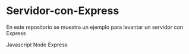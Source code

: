 # Servidor-con-Express

En este repositorio se muestra un ejemplo para levantar un servidor con Express

Javascript
Node
Express
